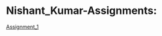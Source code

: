 # Nishant_Kumar-Assignments:
[Assignment_1](https://file:///C:/Users/nisha/Documents/GitHub/Nishant_Kumar/Assignment_1/index.html)

